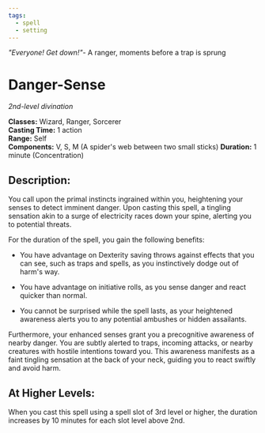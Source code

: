 ```yaml
---
tags:
  - spell
  - setting
---
```

*"Everyone! Get down!"*- A ranger, moments before a trap is sprung

# Danger-Sense

*2nd-level divination*

**Classes:** Wizard, Ranger, Sorcerer  
**Casting Time:** 1 action  
**Range:** Self  
**Components:** V, S, M (A spider's web between two small sticks)
**Duration:** 1 minute (Concentration)

## Description:
You call upon the primal instincts ingrained within you, heightening your senses to detect imminent danger. Upon casting this spell, a tingling sensation akin to a surge of electricity races down your spine, alerting you to potential threats.

For the duration of the spell, you gain the following benefits:

- You have advantage on Dexterity saving throws against effects that you can see, such as traps and spells, as you instinctively dodge out of harm's way.

- You have advantage on initiative rolls, as you sense danger and react quicker than normal.

- You cannot be surprised while the spell lasts, as your heightened awareness alerts you to any potential ambushes or hidden assailants.

Furthermore, your enhanced senses grant you a precognitive awareness of nearby danger. You are subtly alerted to traps, incoming attacks, or nearby creatures with hostile intentions toward you. This awareness manifests as a faint tingling sensation at the back of your neck, guiding you to react swiftly and avoid harm.

## At Higher Levels:
When you cast this spell using a spell slot of 3rd level or higher, the duration increases by 10 minutes for each slot level above 2nd.

